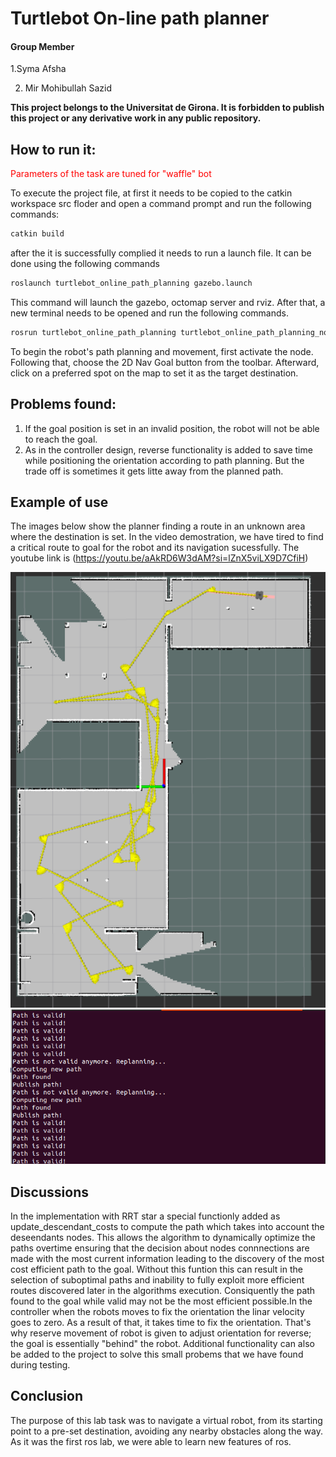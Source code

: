 
# Turtlebot On-line path planner

#### Group Member

1.Syma Afsha

2. Mir Mohibullah Sazid


**This project belongs to the Universitat de Girona. It is forbidden to publish this project or any derivative work in any public repository.**

## How to run it:
<span style="color:red">Parameters of the task are tuned for "waffle" bot</span>

To execute the project file, at first it needs to be copied to the catkin workspace src floder and open a command prompt and run the following commands:
```bash
catkin build
```
after the it is successfully complied it needs to run a launch file. It can be done using the following commands
```bash
roslaunch turtlebot_online_path_planning gazebo.launch
```
This command will launch the gazebo, octomap server and rviz. After that, a new terminal needs to be opened and run the following commands. 
```bash 
rosrun turtlebot_online_path_planning turtlebot_online_path_planning_node.py
```
To begin the robot's path planning and movement, first activate the node. Following that, choose the 2D Nav Goal button from the toolbar. Afterward, click on a preferred spot on the map to set it as the target destination.

## Problems found:
1. If the goal position is set in an invalid position, the robot will not be able to reach the goal. 
2. As in the controller design, reverse functionality is added to save time while positioning the orientation according to path planning. But the trade off is sometimes it gets litte away from the planned path. 

## Example of use
The images below show the planner finding a route in an unknown area where the destination is set. In the video demostration, we have tired to find a critical route to goal for the robot and its navigation sucessfully. The youtube link is (https://youtu.be/aAkRD6W3dAM?si=lZnX5viLX9D7CfiH)
<div style="text-align: center">
    <img src='https://github.com/syma-afsha/Turtlebot_Path_Planning/blob/main/turtlebot_online_path_planning/imgs/test.png' width='600'/>
</div>
<div style="text-align: center">
    <img src='https://github.com/syma-afsha/Turtlebot_Path_Planning/blob/main/turtlebot_online_path_planning/imgs/test2.png' width='600'/>
</div>


## Discussions
In the implementation with RRT star a special functionly added as update_descendant_costs to compute the path which takes into account the deseendants nodes. This allows the algorithm to dynamically optimize the paths overtime ensuring that the decision about nodes connnections are made with the most current information leading to the discovery of the most cost efficient path to the goal. Without this funtion this can result in the selection of suboptimal paths and inability to fully exploit more efficient routes discovered later in the algorithms execution. Consiquently the path found to  the goal while valid may not be the  most efficient possible.In the controller when the robots moves to fix the orientation the linar velocity goes to zero. As a result of that, it takes time to fix the orientation. That's why reserve movement of robot is given to adjust orientation for reverse; the goal is essentially "behind" the robot. Additional functionality can also be added to the project to solve this small probems that we have found during testing.

## Conclusion
The purpose of this lab task was to navigate a virtual robot, from its starting point to a pre-set destination, avoiding any nearby obstacles along the way. As it was the first ros lab, we were able to learn new features of ros. 



